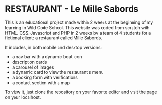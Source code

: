 # RESTAURANT - Le Mille Sabords

This is an educational project made within 2 weeks at the beginning of my learning in Wild Code School. This website was coded from scratch with HTML, CSS, Javascript and PHP in 2 weeks by a team of 4 students for a fictional client: a restaurant called Mille Sabords.

It includes, in both mobile and desktop versions:
- a nav bar with a dynamic boat icon
- description cards
- a carousel of images
- a dynamic card to view the restaurant's menu
- a booking form with verifications
- a contact section with a map


To view it, just clone the repository on your favorite editor and visit the page on your localhost.
